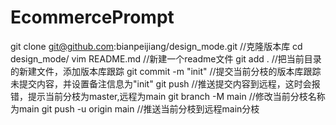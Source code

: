# EcommercePrompt
git clone git@github.com:bianpeijiang/design_mode.git //克隆版本库
cd design_mode/
vim README.md //新建一个readme文件
git add .  //把当前目录的新建文件，添加版本库跟踪
git commit -m "init"  //提交当前分枝的版本库跟踪未提交内容，并设置备注信息为"init"
git push //推送提交内容到远程，这时会报错，提示当前分枝为master,远程为main
git branch -M main  //修改当前分枝名称为main
git push -u origin main //推送当前分枝到远程main分枝
